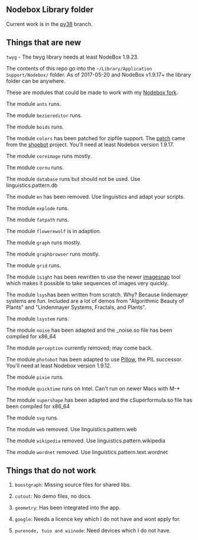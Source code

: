 ## Nodebox Library folder ##

Current work is in the [py38](https://github.com/karstenw/Library/tree/py38) branch.


## Things that are new ##

`twyg` - The twyg library needs at least NodeBox 1.9.23.



The contents of this repo go into the ```~/Library/Application Support/Nodebox/``` folder. As of 2017-05-20 and NodeBox v1.9.17+ the library folder can be anywhere.

These are modules that could be made to work with my [Nodebox fork](https://github.com/karstenw/nodebox-pyobjc).

The module ```ants``` runs.

The module ```beziereditor``` runs.

The module ```boids``` runs.

The module ```colors``` has been patched for zipfile support. The [patch](https://github.com/shoebot/shoebot/commit/b2b9c43b28acb9312ca2a0557cc8728fc49a47bb) came from the [shoebot](https://github.com/shoebot/shoebot) project. You'll need at least Nodebox version 1.9.17.

The module ```coreimage``` runs mostly.

The module ```cornu``` runs.

The module ```database``` runs but should not be used. Use linguistics.pattern.db

The module ```en``` has been removed. Use linguistics and adapt your scripts.

The module ```explode``` runs.

The module ```fatpath``` runs.

The module ```flowerewolf``` is in adaption.

The module ```graph``` runs mostly.

The module ```graphbrowser``` runs mostly.

The module ```grid``` runs.

The module ```ìsight``` has been rewritten to use the newer [imagesnap](http://iharder.net/imagesnap) tool which makes it possible to take sequences of images very quickly.

The module ```lsys```has been written from scratch. Why? Because lindemayer systems are fun. Included are a lot of demos from "Algorithmic Beauty of Plants" and "Lindenmayer Systems, Fractals, and Plants".

The module ```lsystem``` runs.

The module ```noise``` has been adapted and the _noise.so file has been compiled for x86\_64

The module ```perception``` currently removed; may come back.

The module ```photobot``` has been adapted to use [Pillow](https://github.com/python-pillow/Pillow), the PIL successor. You'll need at least Nodebox version 1.9.12.

The module ```pixie``` runs.

The module ```quicktime``` runs on Intel. Can't run on newer Macs with M-*

The module ```supershape``` has been adapted and the cSuperformula.so file has been compiled for x86_64

The module ```svg``` runs.

The module ```web``` removed. Use linguistics.pattern.web

The module ```wikipedia``` removed. Use linguistics.pattern.wikipedia

The module ```wordnet``` removed. Use linguistics.pattern.text.wordnet



## Things that do not work ##

1. ```boostgraph```: Missing source files for shared libs.

1. ```cutout```: No demo files, no docs.

1. ```geometry```: Has been integrated into the app.

1. ```google```: Needs a licence key which I do not have and wont apply for.

1. ```purenode, tuio and wiinode```: Need devices which I do not have.


